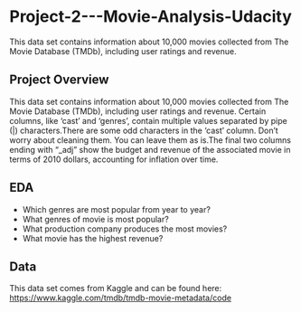 # Project-2---Movie-Analysis-Udacity
This data set contains information about 10,000 movies collected from The Movie Database (TMDb), including user ratings and revenue.


## Project Overview
This data set contains information about 10,000 movies collected from The Movie Database (TMDb), including user ratings and revenue. Certain columns, like ‘cast’ and ‘genres’, contain multiple values separated by pipe (|) characters.There are some odd characters in the ‘cast’ column. Don’t worry about cleaning them. You can leave them as is.The final two columns ending with “_adj” show the budget and revenue of the associated movie in terms of 2010 dollars, accounting for inflation over time.

## EDA
- Which genres are most popular from year to year?
- What genres of movie is most popular?
- What production company produces the most movies?
- What movie has the highest revenue?


## Data
This data set comes from Kaggle and can be found here:
https://www.kaggle.com/tmdb/tmdb-movie-metadata/code
